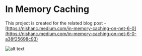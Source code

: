 # In Memory Caching
This project is created for the related blog post - [https://nishanc.medium.com/in-memory-caching-on-net-6-0](https://nishanc.medium.com/in-memory-caching-on-net-6-0-a38f25698c93)


![alt text](https://miro.medium.com/max/1400/1*ho_20U989TwFHcbXdk4-Hg.jpeg)